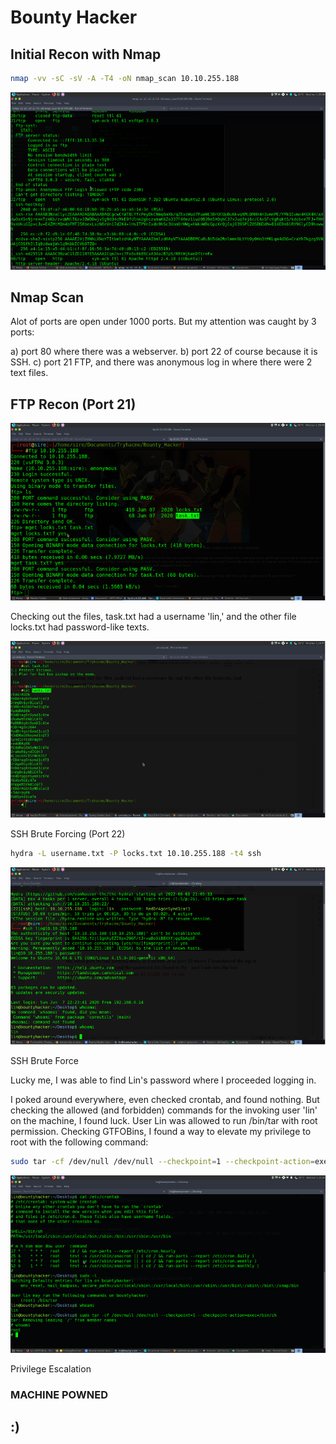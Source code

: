 # Bounty Hacker

## Initial Recon with Nmap

 ```bash
 nmap -vv -sC -sV -A -T4 -oN nmap_scan 10.10.255.188
 ```
![Alt text](/images/image.png)


## Nmap Scan

Alot of ports are open under 1000 ports. But my attention was caught by 3 ports:

a) port 80 where there was a webserver.
b) port 22 of course because it is SSH.
c) port 21 FTP, and there was anonymous log in where there were 2 text files.


## FTP Recon (Port 21)

![Alt text](/images/image-1.png)


Checking out the files, task.txt had a username 'lin,' and the other file locks.txt had password-like texts.

![Alt text](/images/image-2.png)

SSH Brute Forcing (Port 22)

 ```bash
hydra -L username.txt -P locks.txt 10.10.255.188 -t4 ssh
 ```

![Alt text](/images/image-3.png)


SSH Brute Force

Lucky me, I was able to find Lin's password where I proceeded logging in.

I poked around everywhere, even checked crontab, and found nothing. But checking the allowed (and forbidden) commands for the invoking user 'lin' on the machine, I found luck. User Lin was allowed to run /bin/tar with root permission. Checking GTFOBins, I found a way to elevate my privilege to root with the following command:


 ```bash
sudo tar -cf /dev/null /dev/null --checkpoint=1 --checkpoint-action=exec=/bin/sh
 ```

![Alt text](/images/image-4.png)


Privilege Escalation


### MACHINE POWNED

## :)




